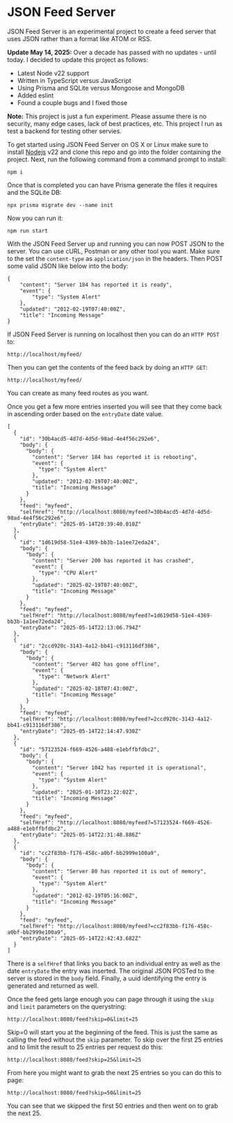 

# JSON Feed Server

JSON Feed Server is an experimental project to create a feed server that uses JSON rather than a format like ATOM or RSS.

**Update May 14, 2025:** Over a decade has passed with no updates - until today. I decided to update this project as follows:

- Latest Node v22 support
- Written in TypeScript versus JavaScript
- Using Prisma and SQLite versus Mongoose and MongoDB
- Added eslint
- Found a couple bugs and I fixed those
  
**Note:** This project is just a fun experiment. Please assume there is no security, many edge cases, lack of best practices, etc. This project I run as test a backend for testing other servies.

To get started using JSON Feed Server on OS X or Linux make sure to install [Nodejs](http://nodejs.org) v22 and clone this repo and go into the folder containing the project. Next, run the following command from a command prompt to install:

```
npm i
```

Once that is completed you can have Prisma generate the files it requires and the SQLite DB:

```
npx prisma migrate dev --name init
```

Now you can run it:

```
npm run start
```

With the JSON Feed Server up and running you can now POST JSON to the server. You can use cURL, Postman or any other tool you want. Make sure to the set the `content-type` as `application/json` in the headers. Then POST some valid JSON like below into the body:

```
{
    "content": "Server 184 has reported it is ready",
    "event": {
        "type": "System Alert"
    },
    "updated": "2012-02-19T07:40:00Z",
    "title": "Incoming Message"
}
```

If JSON Feed Server is running on localhost then you can do an `HTTP POST` to:

```
http://localhost/myfeed/
```

Then you can get the contents of the feed back by doing an `HTTP GET`:

```
http://localhost/myfeed/
```

You can create as many feed routes as you want.

Once you get a few more entries inserted you will see that they come back in ascending order based on the `entryDate` date value.

```
[
  {
    "id": "30b4acd5-4d7d-4d5d-98ad-4e4f56c292e6",
    "body": {
      "body": {
        "content": "Server 184 has reported it is rebooting",
        "event": {
          "type": "System Alert"
        },
        "updated": "2012-02-19T07:40:00Z",
        "title": "Incoming Message"
      }
    },
    "feed": "myfeed",
    "selfHref": "http://localhost:8080/myfeed?=30b4acd5-4d7d-4d5d-98ad-4e4f56c292e6",
    "entryDate": "2025-05-14T20:39:40.010Z"
  },
  {
    "id": "1d619d58-51e4-4369-bb3b-1a1ee72eda24",
    "body": {
      "body": {
        "content": "Server 200 has reported it has crashed",
        "event": {
          "type": "CPU Alert"
        },
        "updated": "2025-02-19T07:40:00Z",
        "title": "Incoming Message"
      }
    },
    "feed": "myfeed",
    "selfHref": "http://localhost:8080/myfeed?=1d619d58-51e4-4369-bb3b-1a1ee72eda24",
    "entryDate": "2025-05-14T22:13:06.794Z"
  },
  {
    "id": "2ccd920c-3143-4a12-bb41-c913116df386",
    "body": {
      "body": {
        "content": "Server 402 has gone offline",
        "event": {
          "type": "Network Alert"
        },
        "updated": "2025-02-18T07:43:00Z",
        "title": "Incoming Message"
      }
    },
    "feed": "myfeed",
    "selfHref": "http://localhost:8080/myfeed?=2ccd920c-3143-4a12-bb41-c913116df386",
    "entryDate": "2025-05-14T22:14:47.930Z"
  },
  {
    "id": "57123524-f669-4526-a488-e1ebffbfdbc2",
    "body": {
      "body": {
        "content": "Server 1042 has reported it is operational",
        "event": {
          "type": "System Alert"
        },
        "updated": "2025-01-10T23:22:02Z",
        "title": "Incoming Message"
      }
    },
    "feed": "myfeed",
    "selfHref": "http://localhost:8080/myfeed?=57123524-f669-4526-a488-e1ebffbfdbc2",
    "entryDate": "2025-05-14T22:31:48.886Z"
  },
  {
    "id": "cc2f83bb-f176-458c-a0bf-bb2999e100a9",
    "body": {
      "body": {
        "content": "Server 80 has reported it is out of memory",
        "event": {
          "type": "System Alert"
        },
        "updated": "2012-02-19T05:16:00Z",
        "title": "Incoming Message"
      }
    },
    "feed": "myfeed",
    "selfHref": "http://localhost:8080/myfeed?=cc2f83bb-f176-458c-a0bf-bb2999e100a9",
    "entryDate": "2025-05-14T22:42:43.682Z"
  }
]
```

There is a `selfHref` that links you back to an individual entry as well as the date `entryDate` the entry was inserted. The original JSON POSTed to the server is stored in the `body` field. Finally, a uuid identifying the entry is generated and returned as well.

Once the feed gets large enough you can page through it using the `skip` and `limit` parameters on the querystring:

```
http://localhost:8080/feed?skip=0&limit=25
```

Skip=0 will start you at the beginning of the feed. This is just the same as calling the feed without the `skip` parameter. To skip over the first 25 entries and to limit the result to 25 entries per request do this:

```
http://localhost:8080/feed?skip=25&limit=25
```

From here you might want to grab the next 25 entries so you can do this to page:

```
http://localhost:8080/feed?skip=50&limit=25
```

You can see that we skipped the first 50 entries and then went on to grab the next 25.
